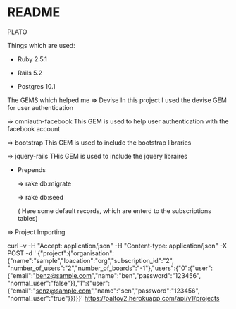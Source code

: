 # README

PLATO 

Things which are used:

* Ruby 2.5.1 

* Rails 5.2

* Postgres 10.1

The GEMS which helped me
 => Devise
  In this project I used the devise GEM for user authentication
  
  
 => omniauth-facebook
  This GEM is used to help user authentication with the facebook account
  
  
 => bootstrap
  This GEM is used to include the bootstrap libraries
  
  
 => jquery-rails
  THis GEM is used to include the jquery libraires
  

* Prepends

  => rake db:migrate
  
  => rake db:seed
  
    ( Here some default records, which are enterd to the subscriptions tables)
    
=> Project Importing

curl -v   -H "Accept: application/json"   -H "Content-type: application/json"   -X POST   -d ' {"project":{"organisation":{"name":"sample","loacation":"org","subscription_id":"2", "number_of_users":"2","number_of_boards":"-1"},"users":{"0":{"user":{"email":"benz@sample.com","name":"ben","password":"123456", "normal_user":"false"}},"1":{"user":{"email":"senz@sample.com","name":"sen","password":"123456", "normal_user":"true"}}}}}'    https://paltov2.herokuapp.com/api/v1/projects
